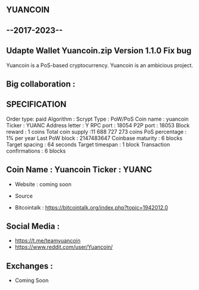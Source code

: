 
YUANCOIN
--------
--2017-2023--
--------
Udapte Wallet Yuancoin.zip
Version 1.1.0
Fix bug
--------

Yuancoin is a PoS-based cryptocurrency.
Yuancoin is an ambicious project.

Big collaboration :
-

SPECIFICATION
----------------
Order type: paid
Algorithm : Scrypt
Type : PoW/PoS
Coin name : yuancoin
Ticker : YUANC
Address letter : Y
RPC port : 18054
P2P port : 18053
Block reward : 1 coins
Total coin supply :11 688 727 273 coins
PoS percentage : 1% per year
Last PoW block : 2147483647
Coinbase maturity : 6 blocks
Target spacing : 64 seconds
Target timespan : 1 block
Transaction confirmations : 6 blocks

Coin Name : Yuancoin
Ticker : YUANC
-------------------

- Website : coming soon

- Source
- Bitcointalk : https://bitcointalk.org/index.php?topic=1942012.0

Social Media : 
----------------
- https://t.me/teamyuancoin
- https://www.reddit.com/user/Yuancoin/

Exchanges : 
----------------
- Coming Soon
 
